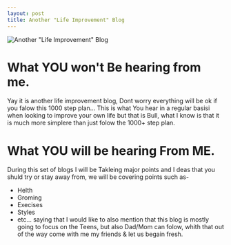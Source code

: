 ```yaml
---
layout: post
title: Another "Life Improvement" Blog 
---
```


![Another "Life Improvement" Blog](/images/1-wtc-america-architecture-374710.jpg)

# What YOU won't Be hearing from me. 

Yay it is another life improvement blog, Dont worry everything will be ok if you falow this 1000 step plan...
This is what You hear in a regular basisi when looking to improve your own life but that is Bull, what I know is that it is 
much more simplere than just folow the 1000+ step plan.

# What YOU will be hearing From ME.

During this set of blogs I will be Takleing major points and I deas that you shuld try or stay away from, we will be covering points such as- 
  * Helth 
  * Groming 
  * Execises
  * Styles 
  * etc... 
saying that I would like to also mention that this blog is mostly going to focus on the Teens, but also Dad/Mom can folow,
whith that out of the way come with me my friends & let us begain fresh.
